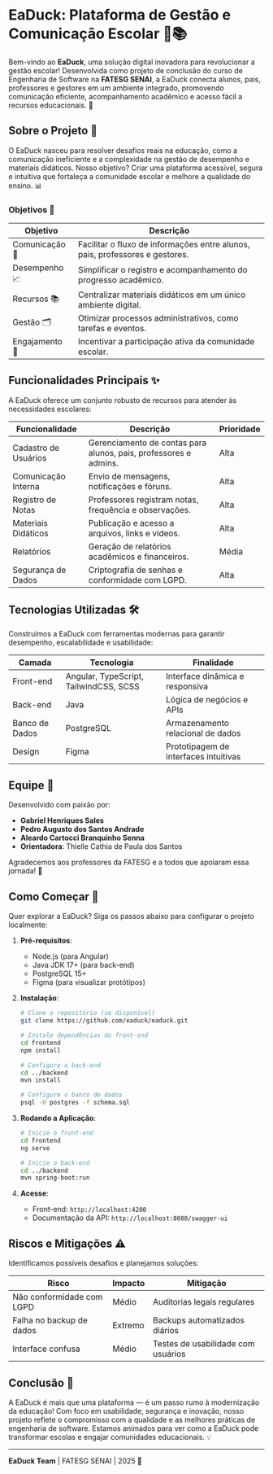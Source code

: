 # EaDuck: Plataforma de Gestão e Comunicação Escolar 🦆📚

Bem-vindo ao **EaDuck**, uma solução digital inovadora para revolucionar a gestão escolar! Desenvolvida como projeto de conclusão do curso de Engenharia de Software na **FATESG SENAI**, a EaDuck conecta alunos, pais, professores e gestores em um ambiente integrado, promovendo comunicação eficiente, acompanhamento acadêmico e acesso fácil a recursos educacionais. 🚀

## Sobre o Projeto 🌟

O EaDuck nasceu para resolver desafios reais na educação, como a comunicação ineficiente e a complexidade na gestão de desempenho e materiais didáticos. Nosso objetivo? Criar uma plataforma acessível, segura e intuitiva que fortaleça a comunidade escolar e melhore a qualidade do ensino. 📊

### Objetivos 🎯

| **Objetivo** | **Descrição** |
|--------------|---------------|
| Comunicação 📩 | Facilitar o fluxo de informações entre alunos, pais, professores e gestores. |
| Desempenho 📈 | Simplificar o registro e acompanhamento do progresso acadêmico. |
| Recursos 📚 | Centralizar materiais didáticos em um único ambiente digital. |
| Gestão 🗂️ | Otimizar processos administrativos, como tarefas e eventos. |
| Engajamento 🤝 | Incentivar a participação ativa da comunidade escolar. |

## Funcionalidades Principais ✨

A EaDuck oferece um conjunto robusto de recursos para atender às necessidades escolares:

| **Funcionalidade** | **Descrição** | **Prioridade** |
|--------------------|---------------|----------------|
| Cadastro de Usuários | Gerenciamento de contas para alunos, pais, professores e admins. | Alta |
| Comunicação Interna | Envio de mensagens, notificações e fóruns. | Alta |
| Registro de Notas | Professores registram notas, frequência e observações. | Alta |
| Materiais Didáticos | Publicação e acesso a arquivos, links e vídeos. | Alta |
| Relatórios | Geração de relatórios acadêmicos e financeiros. | Média |
| Segurança de Dados | Criptografia de senhas e conformidade com LGPD. | Alta |

## Tecnologias Utilizadas 🛠️

Construímos a EaDuck com ferramentas modernas para garantir desempenho, escalabilidade e usabilidade:

| **Camada** | **Tecnologia** | **Finalidade** |
|------------|----------------|----------------|
| Front-end | Angular, TypeScript, TailwindCSS, SCSS | Interface dinâmica e responsiva |
| Back-end | Java | Lógica de negócios e APIs |
| Banco de Dados | PostgreSQL | Armazenamento relacional de dados |
| Design | Figma | Prototipagem de interfaces intuitivas |

## Equipe 💪

Desenvolvido com paixão por:

- **Gabriel Henriques Sales**  
- **Pedro Augusto dos Santos Andrade**  
- **Aleardo Cartocci Branquinho Senna**  
- **Orientadora**: Thielle Cathia de Paula dos Santos  

Agradecemos aos professores da FATESG e a todos que apoiaram essa jornada! 🙌

## Como Começar 🏁

Quer explorar a EaDuck? Siga os passos abaixo para configurar o projeto localmente:

1. **Pré-requisitos**:
   - Node.js (para Angular)
   - Java JDK 17+ (para back-end)
   - PostgreSQL 15+
   - Figma (para visualizar protótipos)

2. **Instalação**:
   ```bash
   # Clone o repositório (se disponível)
   git clone https://github.com/eaduck/eaduck.git

   # Instale dependências do front-end
   cd frontend
   npm install

   # Configure o back-end
   cd ../backend
   mvn install

   # Configure o banco de dados
   psql -U postgres -f schema.sql
   ```

3. **Rodando a Aplicação**:
   ```bash
   # Inicie o front-end
   cd frontend
   ng serve

   # Inicie o back-end
   cd ../backend
   mvn spring-boot:run
   ```

4. **Acesse**:
   - Front-end: `http://localhost:4200`
   - Documentação da API: `http://localhost:8080/swagger-ui`

## Riscos e Mitigações ⚠️

Identificamos possíveis desafios e planejamos soluções:

| **Risco** | **Impacto** | **Mitigação** |
|-----------|-------------|---------------|
| Não conformidade com LGPD | Médio | Auditorias legais regulares |
| Falha no backup de dados | Extremo | Backups automatizados diários |
| Interface confusa | Médio | Testes de usabilidade com usuários |

## Conclusão 🌈

A EaDuck é mais que uma plataforma — é um passo rumo à modernização da educação! Com foco em usabilidade, segurança e inovação, nosso projeto reflete o compromisso com a qualidade e as melhores práticas de engenharia de software. Estamos animados para ver como a EaDuck pode transformar escolas e engajar comunidades educacionais. 💡

---

**EaDuck Team** | FATESG SENAI | 2025 🦆
